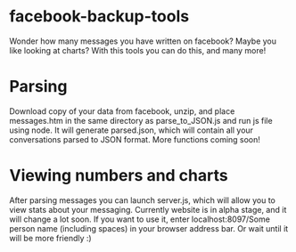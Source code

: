 # facebook-backup-tools
Wonder how many messages you have written on facebook? Maybe you like looking at charts? With this tools you can do this, and many more!

# Parsing
Download copy of your data from facebook, unzip, and place messages.htm in the same directory as parse_to_JSON.js and run js file using node. It will generate parsed.json, which will contain all your conversations parsed to JSON format. More functions coming soon!

# Viewing numbers and charts
After parsing messages you can launch server.js, which will allow you to view stats about your messaging. Currently website is in alpha stage, and it will change a lot soon. If you want to use it, enter localhost:8097/Some person name (including spaces) in your browser address bar. Or wait until it will be more friendly :)
